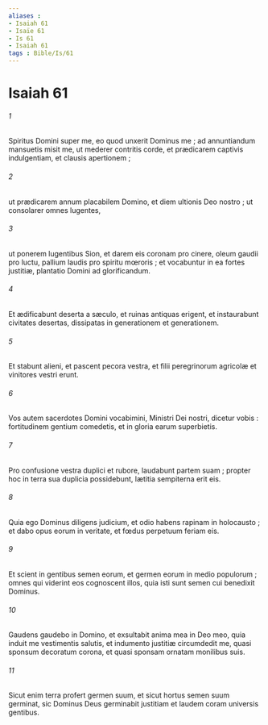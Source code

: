 ```yaml
---
aliases : 
- Isaiah 61
- Isaïe 61
- Is 61
- Isaiah 61
tags : Bible/Is/61
---
```


# Isaiah 61

###### 1
Spiritus Domini super me, eo quod unxerit Dominus me ; ad annuntiandum mansuetis misit me, ut mederer contritis corde, et prædicarem captivis indulgentiam, et clausis apertionem ;
###### 2
ut prædicarem annum placabilem Domino, et diem ultionis Deo nostro ; ut consolarer omnes lugentes,
###### 3
ut ponerem lugentibus Sion, et darem eis coronam pro cinere, oleum gaudii pro luctu, pallium laudis pro spiritu mœroris ; et vocabuntur in ea fortes justitiæ, plantatio Domini ad glorificandum.
###### 4
Et ædificabunt deserta a sæculo, et ruinas antiquas erigent, et instaurabunt civitates desertas, dissipatas in generationem et generationem.
###### 5
Et stabunt alieni, et pascent pecora vestra, et filii peregrinorum agricolæ et vinitores vestri erunt.
###### 6
Vos autem sacerdotes Domini vocabimini, Ministri Dei nostri, dicetur vobis : fortitudinem gentium comedetis, et in gloria earum superbietis.
###### 7
Pro confusione vestra duplici et rubore, laudabunt partem suam ; propter hoc in terra sua duplicia possidebunt, lætitia sempiterna erit eis.
###### 8
Quia ego Dominus diligens judicium, et odio habens rapinam in holocausto ; et dabo opus eorum in veritate, et fœdus perpetuum feriam eis.
###### 9
Et scient in gentibus semen eorum, et germen eorum in medio populorum ; omnes qui viderint eos cognoscent illos, quia isti sunt semen cui benedixit Dominus.
###### 10
Gaudens gaudebo in Domino, et exsultabit anima mea in Deo meo, quia induit me vestimentis salutis, et indumento justitiæ circumdedit me, quasi sponsum decoratum corona, et quasi sponsam ornatam monilibus suis.
###### 11
Sicut enim terra profert germen suum, et sicut hortus semen suum germinat, sic Dominus Deus germinabit justitiam et laudem coram universis gentibus.
